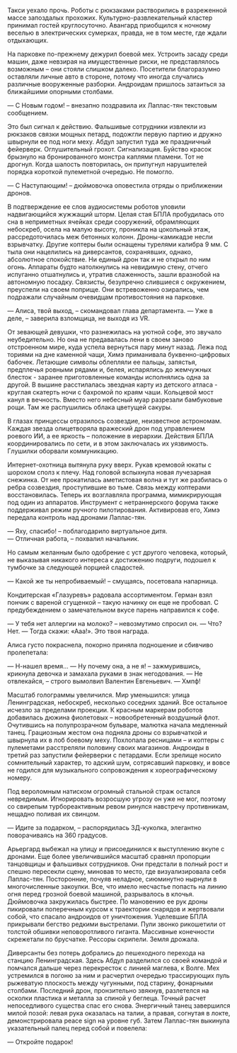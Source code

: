 Такси уехало прочь. Роботы с рюкзаками растворились в разреженной массе запоздалых прохожих. Культурно-развлекательный кластер принимал гостей круглосуточно. Авангард приобщился к ночному веселью в электрических сумерках, правда, не в том месте, где ждали отдыхающих.

На парковке по-прежнему дежурил боевой мех. Устроить засаду среди машин, даже невзирая на имущественные риски, не представлялось возможным – они стояли слишком далеко. Посетители благоразумно оставляли личные авто в стороне, потому что иногда случались различные вооруженные разборки. Андроидам пришлось затаиться за ближайшими опорными столбами.  

— С Новым годом! – внезапно поздравила их Лаплас-тян текстовым сообщением.   
  
Это был сигнал к действию. Фальшивые сотрудники извлекли из рюкзаков связки мощных петард, подожгли первую партию и дружно швырнули ее под ноги меху. Абдул запустил туда же праздничный фейерверк. Оглушительный грохот. Сигнализация. Буйство красок брызнуло на бронированного монстра каплями пламени. Тот не дрогнул. Когда шалость повторилась, он припугнул нарушителей порядка короткой пулеметной очередью. Не помогло. 

— С Наступающим! – дюймовочка оповестила отряды о приближении дронов.

В подтверждение ее слов аудиосистемы роботов уловили надвигающийся жужжащий шторм. Целая стая БПЛА пробудилась ото сна в неприметных ячейках среди сооружений, обрамляющих небоскреб, осела на малую высоту, проникла на цокольный этаж, рассредоточилась меж бетонных колонн. Дроны-камикадзе несли взрывчатку. Другие коптеры были оснащены турелями калибра 9 мм. С тыла они нацелились на диверсантов, сохранявших, однако, абсолютное спокойствие. Ни единый дрон так и не открыл по ним огонь. Аппараты будто натолкнулись на невидимую стену, отчего испуганно отшатнулись и, утратив слаженность, зашли вразнобой на автономную посадку. Связисты, безупречно слившиеся с окружением, преуспели на своем поприще. Они встревоженно озирались, чем подражали случайным очевидцам противостояния на парковке.

— Алиса, твой выход, – скомандовал глава департамента.
— Уже в деле, – заверила взломщица, не выходя из VR.

От зевающей девушки, что разнежилась на уютной софе, это звучало неубедительно. Но она не предавалась лени в своем заново отстроенном мире, куда успела вернуться пару минут назад. Лежа под ториями на дне каменной чащи, Химэ приманивала буквенно-цифровых бабочек. Летающие символы облепляли ее пальцы, запястья, предплечья ровными рядами и, белея, испарялись до жемчужных блесток - заранее приготовленные команды исполнялись одна за другой. В вышине расстилалась звездная карту из детского атласа - круглая скатерть ночи с бахромой по краям чаши. Кольцевой мост канул в вечность. Вместо него небесный муар разрезали бамбуковые рощи. Там же распушились облака цветущей сакуры.

В глазах принцессы отразилось созвездие, неизвестное астрономам. Каждая звезда олицетворяла вражеский дрон под управлением роевого ИИ, а ее яркость – положение в иерархии. Действия БПЛА координировались по сети, и в этом заключалась их уязвимость. Глушилки оборвали коммуникацию. 

Интернет-охотница вытянула руку вверх. Рукав кремовой юкаты с шорохом сполз к плечу. Над головой вспыхнула новая лучезарная снежинка. От нее прокатилась аметистовая волна и тут же разбилась о ребра созвездия, проступившие во тьме. Связь между коптерами восстановилась. Теперь их возглавляла программа, мимикрирующая под один из аппаратов. Инструмент с нетраннерского форума также поддерживал режим ручного пилотирования. Активировав его, Химэ передала контроль над дронами Лаплас-тян.

— Яху, спасибо! – поблагодарило виртуальное дитя.  
— Отличная работа, – похвалил начальник.

Но самым желанным было одобрение с уст другого человека, который, не выказывая никакого интереса к достижению подруги, подошел к тумбочке за следующей порцией сладостей.

— Какой же ты непробиваемый! – смущаясь, посетовала напарница.

Кондитерская «Глазуревъ» радовала ассортиментом. Герман взял пончик с вареной сгущенкой – такую начинку он еще не пробовал. С предубеждением о замечательном вкусе парень направился к софе.

 — У тебя нет аллергии на молоко? – невозмутимо спросил он.
— Что? Нет.
— Тогда скажи: «Ааа!». Это твоя награда.

Алиса густо покраснела, покорно приняла подношение и сбивчиво пролепетала:

— Н-нашел время...
— Ну почему она, а не я! – зажмурившись, крикнула девочка и замахала руками в знак негодования.
— Не отвлекайся, – строго вымолвил Валентин Евгеньевич.
— Хмпф!

Масштаб голограммы увеличился. Мир уменьшился: улица Ленинградская, небоскреб, несколько соседних зданий. Все остальное исчезло за пределами проекции. К красным маркерам роботов добавилась дюжина фиолетовых – новообретенный воздушный флот. Очутившись на полупрозрачном бульваре, малютка начала медленный танец. Грациозным жестом она подняла дроны со взрывчаткой и швырнула их в лоб боевому меху. Похлопала ресницами – и коптеры с пулеметами расстреляли половину своих магазинов. Андроиды в третий раз запустили фейерверки с петардами. Если зрелище носило сомнительный характер, то адский шум, сотрясавший парковку, и вовсе не годился для музыкального сопровождения к хореографическому номеру.

Под вероломным натиском огромный стальной страж остался невредимым. Игнорировать возросшую угрозу он уже не мог, поэтому со свирепым турбореактивным ревом ринулся навстречу противникам, нещадно поливая их свинцом.   

— Идите за подарком, – распорядилась 3Д-куколка, элегантно поворачиваясь на 360 градусов.

Арьергард выбежал на улицу и присоединился к выступлению вкупе с дронами. Еще более увеличившийся масштаб сравнял пропорции танцовщицы и фальшивых сотрудников. Они предстали в полный рост и спешно пересекли сцену, миновав то место, где визуализировала себя Лаплас-тян. Посторонние, почуяв неладное, сиюминутно нырнули в многочисленные закоулки. Все, что имело несчастье попасть на линию огня перед грозной боевой машиной, разрывалось в клочья. Дюймовочка закружилась быстрее. По мановению ее рук дроны пикировали поперечным курсом к траектории снарядов и жертвовали собой, что спасало андроидов от уничтожения. Уцелевшие БПЛА прикрывали бегство редкими выстрелами. Пули звонко рикошетили от толстой обшивки неповоротливого гиганта. Массивные конечности скрежетали по брусчатке. Рессоры скрипели. Земля дрожала. 

Диверсанты без потерь добрались до пешеходного перехода на станцию Ленинградская. Здесь Абдул разделился со своей командой и помчался дальше через перекресток с линией маглева, к Волге. Мех устремился в погоню за ним и расчертил очередью трассирующих пуль рыжеватую плоскость между чугунными, под старину, фонарными столбами. Последний дрон, пронзительно звякнув, разлетелся на осколки пластика и металла за спиной у беглеца. Точный расчет непоседливого существа спас его снова. Энергичный танец завершился  милой позой: левая рука оказалась на талии, а правая, согнутая в локте, демонстрировала peace sign на уровне губ. Затем Лаплас-тян выкинула указательный палец перед собой и повелела:

— Откройте подарок!